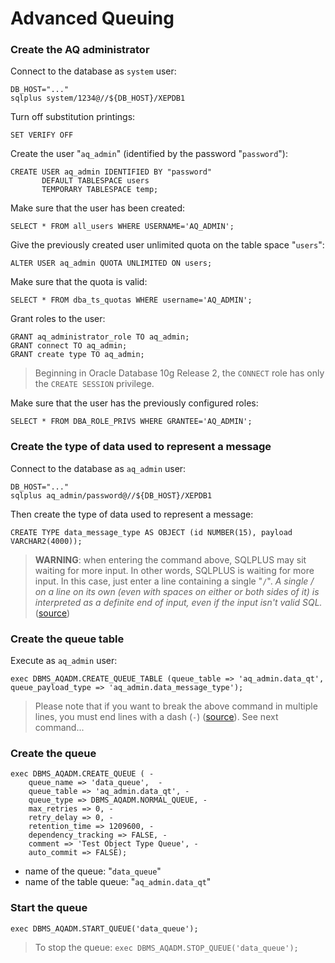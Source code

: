 # Advanced Queuing

### Create the AQ administrator

Connect to the database as `system` user:

	DB_HOST="..."
	sqlplus system/1234@//${DB_HOST}/XEPDB1

Turn off substitution printings:

	SET VERIFY OFF

Create the user "`aq_admin`" (identified by the password "`password`"):

	CREATE USER aq_admin IDENTIFIED BY "password"
	       DEFAULT TABLESPACE users
	       TEMPORARY TABLESPACE temp;

Make sure that the user has been created:

	SELECT * FROM all_users WHERE USERNAME='AQ_ADMIN';

Give the previously created user unlimited quota on the table space "`users`":

	ALTER USER aq_admin QUOTA UNLIMITED ON users;

Make sure that the quota is valid:

	SELECT * FROM dba_ts_quotas WHERE username='AQ_ADMIN';

Grant roles to the user:

	GRANT aq_administrator_role TO aq_admin;
	GRANT connect TO aq_admin;
	GRANT create type TO aq_admin;

> Beginning in Oracle Database 10g Release 2, the `CONNECT` role has only the `CREATE SESSION` privilege.

Make sure that the user has the previously configured roles:

	SELECT * FROM DBA_ROLE_PRIVS WHERE GRANTEE='AQ_ADMIN';

### Create the type of data used to represent a message

Connect to the database as `aq_admin` user:

	DB_HOST="..."
	sqlplus aq_admin/password@//${DB_HOST}/XEPDB1

Then create the type of data used to represent a message:

	CREATE TYPE data_message_type AS OBJECT (id NUMBER(15), payload VARCHAR2(4000));

> **WARNING**: when entering the command above, SQLPLUS may sit waiting for more input.
> In other words, SQLPLUS is waiting for more input. In this case, just enter a line containing a single "`/`".
> _A single / on a line on its own (even with spaces on either or both sides of it) is interpreted as a 
> definite end of input, even if the input isn't valid SQL._ ([source](https://stackoverflow.com/questions/5751739/how-do-i-complete-the-input-of-a-create-type-in-sqlplus-oracle))

### Create the queue table

Execute as `aq_admin` user:

	exec DBMS_AQADM.CREATE_QUEUE_TABLE (queue_table => 'aq_admin.data_qt', queue_payload_type => 'aq_admin.data_message_type');

> Please note that if you want to break the above command in multiple lines, you must end lines with a dash (`-`) ([source](https://stackoverflow.com/questions/4529665/what-is-the-correct-syntax-to-break-a-pl-sql-procedure-call-in-multiple-lines)). See next command...


### Create the queue

	exec DBMS_AQADM.CREATE_QUEUE ( -
		queue_name => 'data_queue',  -
		queue_table => 'aq_admin.data_qt', -
		queue_type => DBMS_AQADM.NORMAL_QUEUE, -
		max_retries => 0, -
		retry_delay => 0, -
		retention_time => 1209600, -
		dependency_tracking => FALSE, -
		comment => 'Test Object Type Queue', -
		auto_commit => FALSE);

* name of the queue: "`data_queue`"
* name of the table queue: "`aq_admin.data_qt`"

### Start the queue

	exec DBMS_AQADM.START_QUEUE('data_queue');

> To stop the queue: `exec DBMS_AQADM.STOP_QUEUE('data_queue');`

